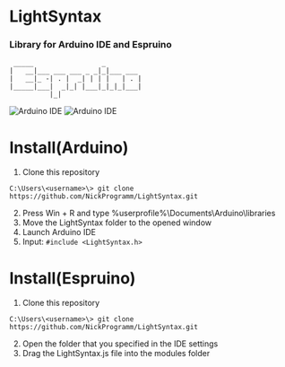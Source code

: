 # LightSyntax
### Library for Arduino IDE and Espruino
```
 _____                 _
|   __|___ ___ ___ _ _|_|___ ___
|   __|_ -| . |  _| | | |   | . |
|_____|___|  _|_| |___|_|_|_|___|
          |_|      
```
![Arduino IDE](https://NickProgramm.github.io/LightSyntax/arduno.svg)
![Arduino IDE](https://NickProgramm.github.io/LightSyntax/c++.svg)

# Install(Arduino)
1. Clone this repository
```
C:\Users\<username>\> git clone https://github.com/NickProgramm/LightSyntax.git
```
2. Press Win + R and type %userprofile%\Documents\Arduino\libraries
3. Move the LightSyntax folder to the opened window
4. Launch Arduino IDE
5. Input: ```#include <LightSyntax.h>```

# Install(Espruino)
1. Clone this repository
```
C:\Users\<username>\> git clone https://github.com/NickProgramm/LightSyntax.git
```
2. Open the folder that you specified in the IDE settings
3. Drag the LightSyntax.js file into the modules folder
